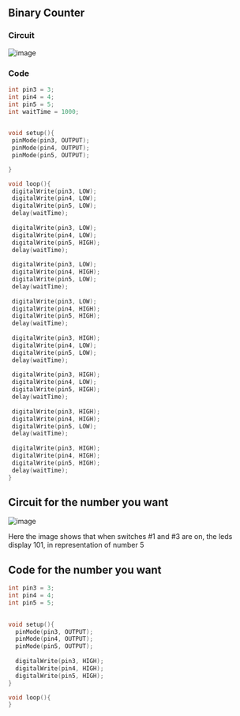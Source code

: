 ## Binary Counter

### Circuit

![image](https://user-images.githubusercontent.com/88994602/141967870-f0cf07b6-6a10-4f91-bbf9-05f5cba5a807.png)

### Code

 ```.c
int pin3 = 3;
int pin4 = 4;
int pin5 = 5;
int waitTime = 1000;
  

void setup(){
  pinMode(pin3, OUTPUT);
  pinMode(pin4, OUTPUT);
  pinMode(pin5, OUTPUT);

}

void loop(){
  digitalWrite(pin3, LOW);
  digitalWrite(pin4, LOW);
  digitalWrite(pin5, LOW);  
  delay(waitTime);
    
  digitalWrite(pin3, LOW);
  digitalWrite(pin4, LOW);
  digitalWrite(pin5, HIGH);  
  delay(waitTime);
    
  digitalWrite(pin3, LOW);
  digitalWrite(pin4, HIGH);
  digitalWrite(pin5, LOW);  
  delay(waitTime);    
  
  digitalWrite(pin3, LOW);
  digitalWrite(pin4, HIGH);
  digitalWrite(pin5, HIGH);  
  delay(waitTime);    
  
  digitalWrite(pin3, HIGH);
  digitalWrite(pin4, LOW);
  digitalWrite(pin5, LOW);  
  delay(waitTime); 
    
  digitalWrite(pin3, HIGH);
  digitalWrite(pin4, LOW);
  digitalWrite(pin5, HIGH);  
  delay(waitTime); 
    
  digitalWrite(pin3, HIGH);
  digitalWrite(pin4, HIGH);
  digitalWrite(pin5, LOW);  
  delay(waitTime);    
    
  digitalWrite(pin3, HIGH);
  digitalWrite(pin4, HIGH);
  digitalWrite(pin5, HIGH);  
  delay(waitTime);    
}
 ```
## Circuit for the number you want

![image](https://user-images.githubusercontent.com/88994602/142127586-7469fe0a-9ec9-4495-9e24-828ae0e18a43.png)

Here the image shows that when switches #1 and #3 are on, the leds display 101, in representation of number 5

## Code for the number you want

```.c
int pin3 = 3;
int pin4 = 4;
int pin5 = 5;
  

void setup(){
  pinMode(pin3, OUTPUT);
  pinMode(pin4, OUTPUT);
  pinMode(pin5, OUTPUT);
  
  digitalWrite(pin3, HIGH);
  digitalWrite(pin4, HIGH);
  digitalWrite(pin5, HIGH);  
}

void loop(){
}
```
